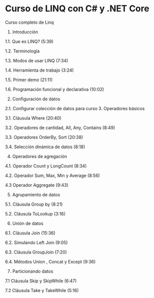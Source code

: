 # Curso de LINQ con C# y .NET Core
Curso completo de Linq

1. Introducción

1.1. Que es LINQ? (5:39)
 
1.2. Terminología
 
1.3. Modos de usar LINQ (7:34)
 
1.4. Herramienta de trabajo (3:24)
 
1.5. Primer demo (21:11)
 
1.6. Programación funcional y declarativa (10:02)

2. Configuración de datos
 
2.1. Configurar colección de datos para curso
3. Operadores básicos
 
3.1. Cláusula Where (20:40)
 
3.2. Operadores de cantidad, All, Any, Contains (8:49)
 
3.3. Operadores OrderBy, Sort (20:38)
 
3.4. Selección dinámica de datos (8:18)

4. Operadores de agregación
 
4.1. Operador Count y LongCount (8:34)
 
4.2. Operador Sum, Max, Min y Average (8:56)
 
4.3 Operador Aggregate (9:43)

5. Agrupamiento de datos
 
5.1. Cláusula Group by (8:21)
 
5.2. Cláusula ToLookup (3:16)

6. Unión de datos
 
6.1. Cláusula Join (15:36)
 
6.2. Simulando Left Join (9:05)
 
6.3. Cláusula GroupJoin (7:20)
 
6.4. Métodos Union , Concat y Except (9:36)

7. Particionando datos
 
7.1 Cláusula Skip y SkipWhile (6:47)
 
7.2 Cláusula Take y TakeWhile (5:16)
